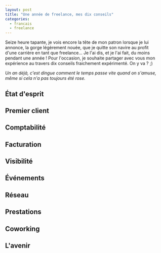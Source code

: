 ```yaml
---
layout: post
title: "Une année de freelance, mes dix conseils"
categories:
  - francais
  - freelance
---
```


Seize heure tapante, je vois encore la tête de mon patron lorsque je lui annonce, la gorge légèrement nouée, que je quitte son navire au profit d'une carrière en tant que freelance... Je l'ai dis, et je l'ai fait, du moins pendant une année ! Pour l'occasion, je souhaite partager avec vous mon expérience au travers dix conseils fraichement expérimenté. On y va ? ;)

_Un an déjà, c'est dingue comment le temps passe vite quand on s'amuse, même si cela n'a pas toujours été rose._

## État d'esprit

## Premier client

## Comptabilité

## Facturation

## Visibilité

## Événements

## Réseau

## Prestations

## Coworking

## L'avenir


